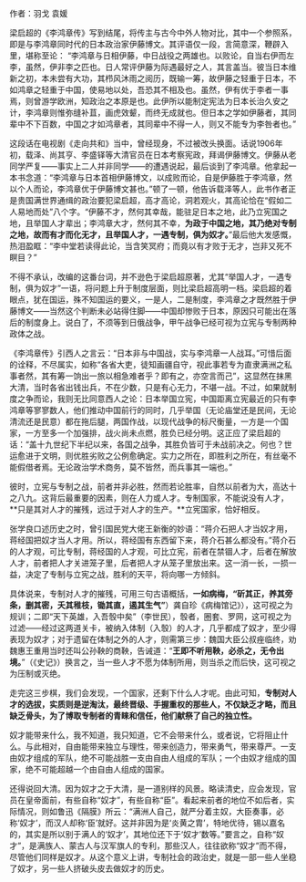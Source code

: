 ---
---
作者：羽戈 袁媛 

梁启超的《李鸿章传》写到结尾，将传主与古今中外人物对比，其中一个参照系，即是与李鸿章同时代的日本政治家伊藤博文。其评语仅一段，言简意深，鞭辟入里，堪称至论：
  “李鸿章与日相伊藤，中日战役之两雄也。以败论，自当右伊而左李，虽然，伊非李之匹也。日人常评伊藤为际遇最好之人，其言盖当。彼当日本维新之初，本未尝有大功，其栉风沐雨之阅历，既输一筹，故伊藤之轻重于日本，不如鸿章之轻重于中国，使易地以处，吾恐其不相及也。虽然，伊有优于李者一事焉，则曾游学欧洲，知政治之本原是也。此伊所以能制定宪法为日本长治久安之计，李鸿章则惟弥缝补苴，画虎效颦，而终无成就也。但日本之学如伊藤者，其同辈中不下百数，中国之才如鸿章者，其同辈中不得一人，则又不能专为李咎者也。”

这段话在电视剧《走向共和》当中，曾经现身，不过被改头换面。话说1906年初，载泽、尚其亨、李盛铎等大清官员在日本考察宪政，拜谒伊藤博文。伊藤从老同学严复——事实上二人并非同学——的遭遇说起，最后谈到了李鸿章。他拿起一本书念道：“李鸿章与日本首相伊藤博文，以成败而论，自是伊藤胜于李鸿章，然以个人而论，李鸿章优于伊藤博文甚也。”顿了一顿，他告诉载泽等人，此书作者正是贵国满世界通缉的政治要犯梁启超，高才高论，洞若观火，其高论恰在“假如二人易地而处”八个字。“伊藤不才，然何其幸哉，能驻足日本之地，此乃立宪国之地，且举国人才辈出；李鸿章大才，然何其不幸，**为政于中国之地，其乃绝对专制之地，故而有才而化无才，且举国人才，一遇专制，俱为奴才。**”最后他大发感慨，热泪盈眶：“李中堂若读得此论，当含笑冥府；而竟以有才败于无才，岂非又死不瞑目？”

不得不承认，改编的这番台词，并不逊色于梁启超原著，尤其“举国人才，一遇专制，俱为奴才”一语，将问题上升于制度层面，则比梁启超高明一档。梁启超的着眼点，犹在国运，殊不知国运的要义，一是人，二是制度，李鸿章之才既然胜于伊藤博文——当然这个判断未必站得住脚——中国却惨败于日本，原因只可能出在落后的制度身上。说白了，不须等到日俄战争，甲午战争已经可视为立宪与专制两种政体之战。
  
《李鸿章传》引西人之言云：“日本非与中国战，实与李鸿章一人战耳。”可惜后面的诠释，不尽属实，如称“各省大吏，徒知画疆自守，视此事若专为直隶满洲之私事者然，其有筹一饷出一旅以相急难者乎？即有之，亦空言而己”，这显然在抹黑大清，当时各省出钱出兵，不在少数，只是有心无力，不堪一战。不过，如果就制度之争而论，我则无比同意西人之论：日本举国立宪，中国距离立宪最近的只有李鸿章等寥寥数人，他们推动中国前行的同时，几乎举国（无论庙堂还是民间，无论清流还是民意）都在拖后腿，两国作战，以现代战争的标尺衡量，一方是一个国家，一方至多一个加强排，战火尚未点燃，胜负已经分明。这正应了梁启超的话：“盖十九世纪下半纪以来，各国之战争，其胜负皆可于未战前决之。何也？世运愈进于文明，则优胜劣败之公例愈确定。实力之所在，即胜利之所在，有丝毫不能假借者焉。无论政治学术商务，莫不皆然，而兵事其一端也。”
  
彼时，立宪与专制之战，前者并非必胜，然而若论胜率，自然以前者为大，高达十之八九。这背后最重要的因素，则在人力或人才。专制国家，不能说没有人才，**只是其对人才的摧残，远过于对人才的生产。**立宪国家，恰好相反。
  
张学良口述历史之时，曾引国民党大佬王新衡的妙语：“蒋介石把人才当奴才用，蒋经国把奴才当人才用。所以，蒋经国有东西留下来，蒋介石甚么都没有。”蒋介石的人才观，可比专制，蒋经国的人才观，可比立宪，前者在禁锢人才，后者在解放人才，前者把人才关进笼子里，后者把人才从笼子里放出来。这一消一长，一损一益，决定了专制与立宪之战，胜利的天平，将向哪一方倾斜。

具体说来，专制对人才的摧残，可用三句古语概括，**一如病梅，“斫其正，养其旁条，删其密，夭其稚枝，锄其直，遏其生气”**）龚自珍《病梅馆记》），这可视之为规训；二即“天下英雄，入吾彀中矣”（李世民），彀者，圈套、罗网，这可视之为过滤——经过这两道关卡，被纳入体制（入彀）的人才，几乎都成了奴才，至少得表现为奴才；对于遗留在体制之外的人才，则需第三步：魏国大臣公叔痤临终，劝魏惠王重用当时还叫公孙鞅的商鞅，告诫道：“**王即不听用鞅，必杀之，无令出境。**”（《史记》）换言之，当一些人才不愿为体制所用，则当杀之而后快，这可视之为压制或灭绝。

走完这三步棋，我们会发现，一个国家，还剩下什么人才呢。由此可知，**专制对人才的选拔，实质则是逆淘汰，最终晋级、手握重权的那些人，不仅缺乏才略，而且缺乏骨头，为了博取专制者的青睐和信任，他们献祭了自己的独立性。**

奴才能带来什么，我不知道，我只知道，它不会带来什么，或者说，它将阻止什么。与此相对，自由能带来独立与理性，带来创造力，带来勇气，带来尊严。一支由奴才组成的军队，绝不可能战胜一支由自由人组成的军队；一个由奴才组成的国家，绝不可能超越一个由自由人组成的国家。

还得说回大清。因为奴才之于大清，是一道别样的风景。略读清史，应会发现，官员在皇帝面前，有些自称“奴才”，有些自称“臣”。看起来前者的地位不如后者，实际情况，则如鲁迅《隔膜》所云：“满洲人自己，就严分着主奴，大臣奏事，必称‘奴才’，而汉人却称‘臣’就好。这并非因为是‘炎黄之胄’，特地优待，锡以嘉名的，其实是所以别于满人的‘奴才’，其地位还下于‘奴才’数等。”要言之，自称“奴才”，是满族人、蒙古人与汉军旗人的专利，那些汉人，往往欲称“奴才”而不得，尽管他们同样是奴才。从这个意义上讲，专制社会的政治史，就是一部一些人坐稳了奴才，另一些人挤破头皮去做奴才的历史。